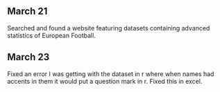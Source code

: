 ## March 21

Searched and found a website featuring datasets containing advanced statistics of European Football. 

## March 23 

Fixed an error I was getting with the dataset in r where when names had accents in them it would put a question mark in r. Fixed this in excel.